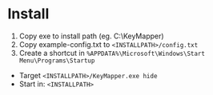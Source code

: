 # Install

1. Copy exe to install path (eg. C:\KeyMapper)
2. Copy example-config.txt to `<INSTALLPATH>/config.txt`
3. Create a shortcut in `%APPDATA%\Microsoft\Windows\Start Menu\Programs\Startup`
  - Target `<INSTALLPATH>/KeyMapper.exe hide`
  - Start in: `<INSTALLPATH>`
